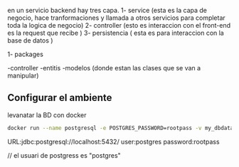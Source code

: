 en un servicio backend hay tres capa.
1- service (esta es la capa de negocio, hace tranformaciones y llamada a otros servicios para completar toda la logica de negocio)
2- controller (esto es interaccion con el front-end es la request que recibe )
3- persistencia ( esta es para interaccion con la base de datos )


1- packages

-controller
-entitis 
-modelos (donde estan las clases que se van a manipular)


## Configurar el ambiente
levanatar la BD con docker
```bash
docker run --name postgresql -e POSTGRES_PASSWORD=rootpass -v my_dbdata:/var/lib/postgresql/data -p 5432:5432 -d postgres:13
```


URL:jdbc:postgresql://localhost:5432/
user:postgres
password:rootpass

// el usuari de postgress es "postgres"
